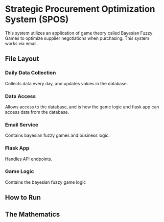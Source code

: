 # Strategic Procurement Optimization System (SPOS)

This system utilizes an application of game theory called Bayesian Fuzzy Games to optimize supplier negotiations when purchasing. This system works via email. 

## File Layout
### Daily Data Collection
Collects data every day, and updates values in the database. 

### Data Access
Allows access to the database, and is how the game logic and flask app can access data from the database. 

###  Email Service
Contains bayesian fuzzy games and business logic. 

### Flask App 
Handles API endpoints. 

###  Game Logic 
Contains the bayesian fuzzy game logic


## How to Run


## The Mathematics


